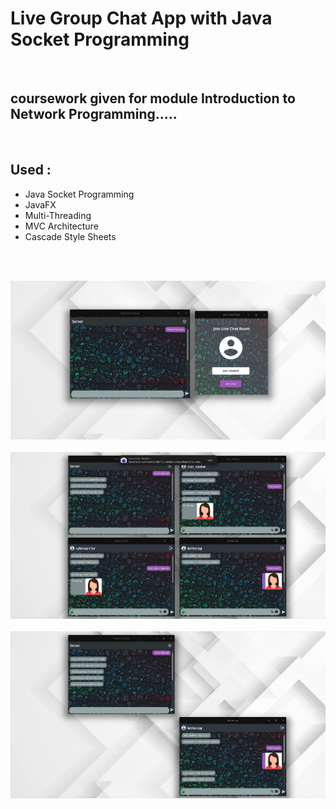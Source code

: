 # Live Group Chat App with Java Socket Programming

<br>

## coursework given for module Introduction to Network Programming.....

<br>

## Used :

- Java Socket Programming
- JavaFX
- Multi-Threading
- MVC Architecture
- Cascade Style Sheets

<br><br>

<img src = "src/lk/ijse/chat_room/view/assets/images/screenshots/8.png" alt = "sample"> <br><br>
<img src = "src/lk/ijse/chat_room/view/assets/images/screenshots/3.png" alt = "sample"> <br><br>
<img src = "src/lk/ijse/chat_room/view/assets/images/screenshots/4.png" alt = "sample"> <br><br>
